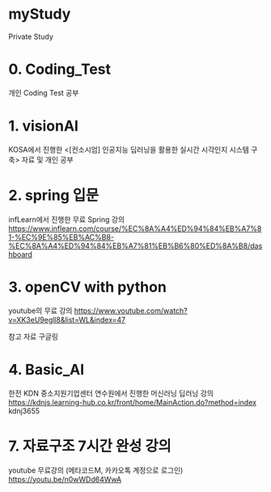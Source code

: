 # myStudy
Private Study

# 0. Coding_Test
개인 Coding Test 공부

# 1. visionAI
KOSA에서 진행한 <[컨소시엄] 인공지능 딥러닝을 활용한 실시간 시각인지 시스템 구축> 자료 및 개인 공부

# 2. spring 입문
infLearn에서 진행한 무료 Spring 강의
    https://www.inflearn.com/course/%EC%8A%A4%ED%94%84%EB%A7%81-%EC%9E%85%EB%AC%B8-%EC%8A%A4%ED%94%84%EB%A7%81%EB%B6%80%ED%8A%B8/dashboard

# 3. openCV with python
youtube의 무료 강의
    https://www.youtube.com/watch?v=XK3eU9egll8&list=WL&index=47

참고 자료
    <python opencv readthedocs> 구글링

# 4. Basic_AI
한전 KDN 중소지원기업센터 연수원에서 진행한 머신러닝 딥러닝 강의
    https://kdnjs.learning-hub.co.kr/front/home/MainAction.do?method=index
    kdnj3655

# 7. 자료구조 7시간 완성 강의
youtube 무료강의
(메타코드M, 카카오톡 계정으로 로그인)
    https://youtu.be/n0wWDd64WwA
